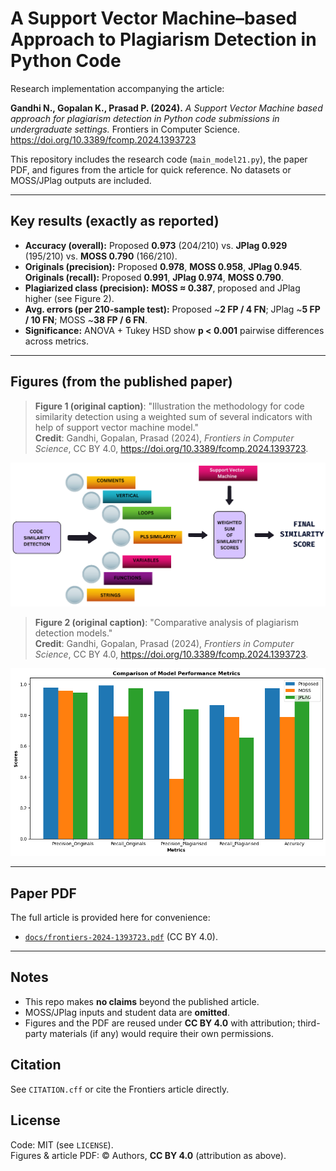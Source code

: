 # A Support Vector Machine–based Approach to Plagiarism Detection in Python Code

Research implementation accompanying the article:

**Gandhi N., Gopalan K., Prasad P. (2024).** *A Support Vector Machine based approach for plagiarism detection in Python code submissions in undergraduate settings.* Frontiers in Computer Science. https://doi.org/10.3389/fcomp.2024.1393723

This repository includes the research code (`main_model21.py`), the paper PDF, and figures from the article for quick reference. No datasets or MOSS/JPlag outputs are included.

---

## Key results (exactly as reported)
- **Accuracy (overall):** Proposed **0.973** (204/210) vs. **JPlag 0.929** (195/210) vs. **MOSS 0.790** (166/210).
- **Originals (precision):** Proposed **0.978**, **MOSS 0.958**, **JPlag 0.945**. **Originals (recall):** Proposed **0.991**, **JPlag 0.974**, **MOSS 0.790**.
- **Plagiarized class (precision):** **MOSS ≈ 0.387**, proposed and JPlag higher (see Figure 2).
- **Avg. errors (per 210-sample test):** Proposed ~**2 FP / 4 FN**; JPlag ~**5 FP / 10 FN**; MOSS ~**38 FP / 6 FN**.
- **Significance:** ANOVA + Tukey HSD show **p < 0.001** pairwise differences across metrics.

---

## Figures (from the published paper)

> **Figure 1 (original caption)**: "Illustration the methodology for code similarity detection using a weighted sum of several indicators with help of support vector machine model."  
> **Credit**: Gandhi, Gopalan, Prasad (2024), *Frontiers in Computer Science*, CC BY 4.0, https://doi.org/10.3389/fcomp.2024.1393723.

![Figure 1 — methodology](assets/fig1_methodology.png)

> **Figure 2 (original caption)**: "Comparative analysis of plagiarism detection models."  
> **Credit**: Gandhi, Gopalan, Prasad (2024), *Frontiers in Computer Science*, CC BY 4.0, https://doi.org/10.3389/fcomp.2024.1393723.

![Figure 2 — comparative analysis](assets/fig2_comparative_analysis.png)

---

## Paper PDF
The full article is provided here for convenience:
- [`docs/frontiers-2024-1393723.pdf`](docs/frontiers-2024-1393723.pdf) (CC BY 4.0).

---

## Notes
- This repo makes **no claims** beyond the published article.
- MOSS/JPlag inputs and student data are **omitted**.
- Figures and the PDF are reused under **CC BY 4.0** with attribution; third-party materials (if any) would require their own permissions.

## Citation
See `CITATION.cff` or cite the Frontiers article directly.

## License
Code: MIT (see `LICENSE`).  
Figures & article PDF: © Authors, **CC BY 4.0** (attribution as above).
